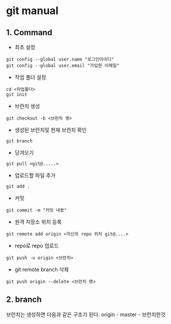 # git manual 
## 1. Command
- 최초 설정
```
git config --global user.name "로그인아이디"
git config --global user.email "가입한 이메일"

```
- 작업 폴더 설정
```
cd <작업폴더>
git init
```

- 브런치 생성
```
git checkout -b <브런치 명>
```

- 생성된 브런치및 현재 브런치 확인
```
git branch
```
- 당겨오기
```
git pull <git@.....>
```

- 업로드할 파일 추가
```
git add .
```

- 커밋
```
git commit -m "커밋 내용"
```

- 원격 저장소 위치 등록
```
git remote add origin <자신의 repo 위치 git@....>
```

- repo로 repo 업로드
```
git push -u origin <브런치>
```

- git remote branch 삭제
```
git push origin --delete <브런치 명>
```
## 2. branch
브런치는 생성하면 다음과 같은 구조가 된다.
origin - master - 브런치한것
